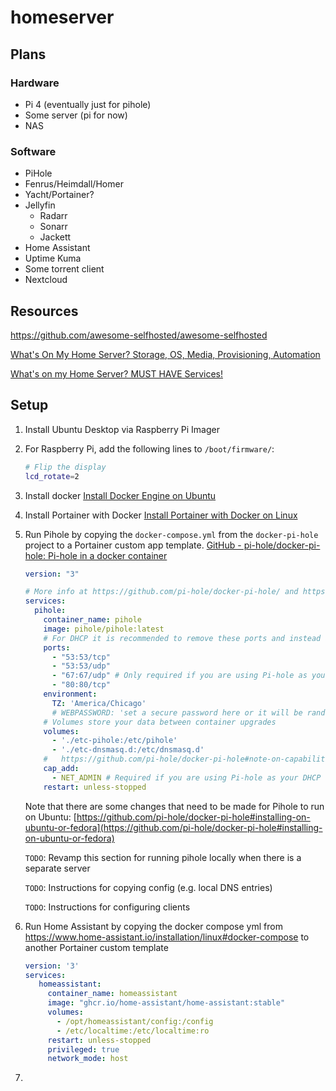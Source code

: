 # homeserver

## Plans

### Hardware

- Pi 4 (eventually just for pihole)
- Some server (pi for now)
- NAS

### Software

- PiHole
- Fenrus/Heimdall/Homer
- Yacht/Portainer?
- Jellyfin
    - Radarr
    - Sonarr
    - Jackett
- Home Assistant
- Uptime Kuma
- Some torrent client
- Nextcloud

## Resources

https://github.com/awesome-selfhosted/awesome-selfhosted

[What's On My Home Server? Storage, OS, Media, Provisioning, Automation](https://www.youtube.com/watch?v=f5jNJDaztqk)

[What's on my Home Server? MUST HAVE Services!](https://www.youtube.com/watch?v=c4rKWrH88F0)

## Setup

1. Install Ubuntu Desktop via Raspberry Pi Imager
2. For Raspberry Pi, add the following lines to `/boot/firmware/`:
    ```bash
    # Flip the display
    lcd_rotate=2
    ```
    
3. Install docker 
    [Install Docker Engine on Ubuntu](https://docs.docker.com/engine/install/ubuntu/)
    
4. Install Portainer with Docker
    [Install Portainer with Docker on Linux](https://docs.portainer.io/start/install/server/docker/linux)
    
5. Run Pihole by copying the `docker-compose.yml` from the `docker-pi-hole` project to a Portainer custom app template. 
    [GitHub - pi-hole/docker-pi-hole: Pi-hole in a docker container](https://github.com/pi-hole/docker-pi-hole#quick-start)
    ```yml
    version: "3"

    # More info at https://github.com/pi-hole/docker-pi-hole/ and https://docs.pi-hole.net/
    services:
      pihole:
        container_name: pihole
        image: pihole/pihole:latest
        # For DHCP it is recommended to remove these ports and instead add: network_mode: "host"
        ports:
          - "53:53/tcp"
          - "53:53/udp"
          - "67:67/udp" # Only required if you are using Pi-hole as your DHCP server
          - "80:80/tcp"
        environment:
          TZ: 'America/Chicago'
          # WEBPASSWORD: 'set a secure password here or it will be random'
        # Volumes store your data between container upgrades
        volumes:
          - './etc-pihole:/etc/pihole'
          - './etc-dnsmasq.d:/etc/dnsmasq.d'
        #   https://github.com/pi-hole/docker-pi-hole#note-on-capabilities
        cap_add:
          - NET_ADMIN # Required if you are using Pi-hole as your DHCP server, else not needed
        restart: unless-stopped
    ```
    
    Note that there are some changes that need to be made for Pihole to run on Ubuntu: [https://github.com/pi-hole/docker-pi-hole#installing-on-ubuntu-or-fedora](https://github.com/pi-hole/docker-pi-hole#installing-on-ubuntu-or-fedora)
    
    `TODO`: Revamp this section for running pihole locally when there is a separate server
    
    `TODO`: Instructions for copying config (e.g. local DNS entries)
    
    `TODO`: Instructions for configuring clients

6. Run Home Assistant by copying the docker compose yml from https://www.home-assistant.io/installation/linux#docker-compose to another Portainer custom template
   ```yml
   version: '3'
   services:
      homeassistant:
        container_name: homeassistant
        image: "ghcr.io/home-assistant/home-assistant:stable"
        volumes:
          - /opt/homeassistant/config:/config
          - /etc/localtime:/etc/localtime:ro
        restart: unless-stopped
        privileged: true
        network_mode: host
   ```

7. 
